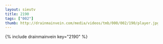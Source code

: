 ```yaml
--- 
layout: sieutv
title: 2190
tags: ["002"]
thumb: http://drainmainvein.com/media/videos/tmb/000/002/190/player.jpg
---
```

{% include drainmainvein key="2190" %} 
